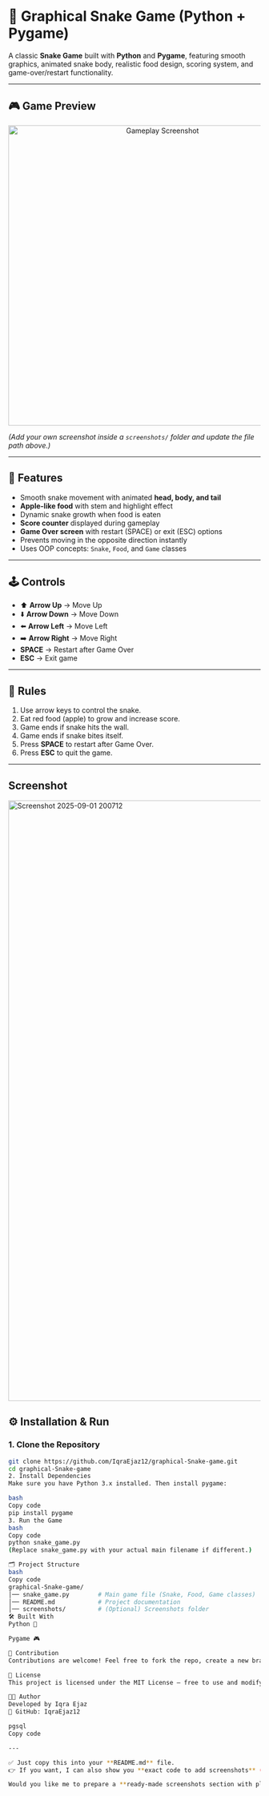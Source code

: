 # 🐍 Graphical Snake Game (Python + Pygame)

A classic **Snake Game** built with **Python** and **Pygame**, featuring smooth graphics, animated snake body, realistic food design, scoring system, and game-over/restart functionality.

---

## 🎮 Game Preview

<p align="center">
  <img src="screenshots/gameplay.png" alt="Gameplay Screenshot" width="600">
</p>

*(Add your own screenshot inside a `screenshots/` folder and update the file path above.)*

---

## 🚀 Features
- Smooth snake movement with animated **head, body, and tail**  
- **Apple-like food** with stem and highlight effect  
- Dynamic snake growth when food is eaten  
- **Score counter** displayed during gameplay  
- **Game Over screen** with restart (SPACE) or exit (ESC) options  
- Prevents moving in the opposite direction instantly  
- Uses OOP concepts: `Snake`, `Food`, and `Game` classes  

---

## 🕹️ Controls
- ⬆️ **Arrow Up** → Move Up  
- ⬇️ **Arrow Down** → Move Down  
- ⬅️ **Arrow Left** → Move Left  
- ➡️ **Arrow Right** → Move Right  
- **SPACE** → Restart after Game Over  
- **ESC** → Exit game  

---

## 📜 Rules
1. Use arrow keys to control the snake.  
2. Eat red food (apple) to grow and increase score.  
3. Game ends if snake hits the wall.  
4. Game ends if snake bites itself.  
5. Press **SPACE** to restart after Game Over.  
6. Press **ESC** to quit the game.  

---
## Screenshot
<img width="1920" height="1200" alt="Screenshot 2025-09-01 200712" src="https://github.com/user-attachments/assets/9dd9bf74-cbcf-4edc-8797-22c9bebd95fd" />


## ⚙️ Installation & Run

### 1. Clone the Repository
```bash
git clone https://github.com/IqraEjaz12/graphical-Snake-game.git
cd graphical-Snake-game
2. Install Dependencies
Make sure you have Python 3.x installed. Then install pygame:

bash
Copy code
pip install pygame
3. Run the Game
bash
Copy code
python snake_game.py
(Replace snake_game.py with your actual main filename if different.)

🗂️ Project Structure
bash
Copy code
graphical-Snake-game/
│── snake_game.py        # Main game file (Snake, Food, Game classes)
│── README.md            # Project documentation
│── screenshots/         # (Optional) Screenshots folder
🛠️ Built With
Python 🐍

Pygame 🎮

🙌 Contribution
Contributions are welcome! Feel free to fork the repo, create a new branch, and submit a pull request.

📜 License
This project is licensed under the MIT License – free to use and modify.

👩‍💻 Author
Developed by Iqra Ejaz
🔗 GitHub: IqraEjaz12

pgsql
Copy code

---

✅ Just copy this into your **README.md** file.  
👉 If you want, I can also show you **exact code to add screenshots** (like `gameplay.png`, `gameover.png`) inside your README so it looks professional.  

Would you like me to prepare a **ready-made screenshots section with placeholders for multiple images** (Gameplay, Game Over, Resta


